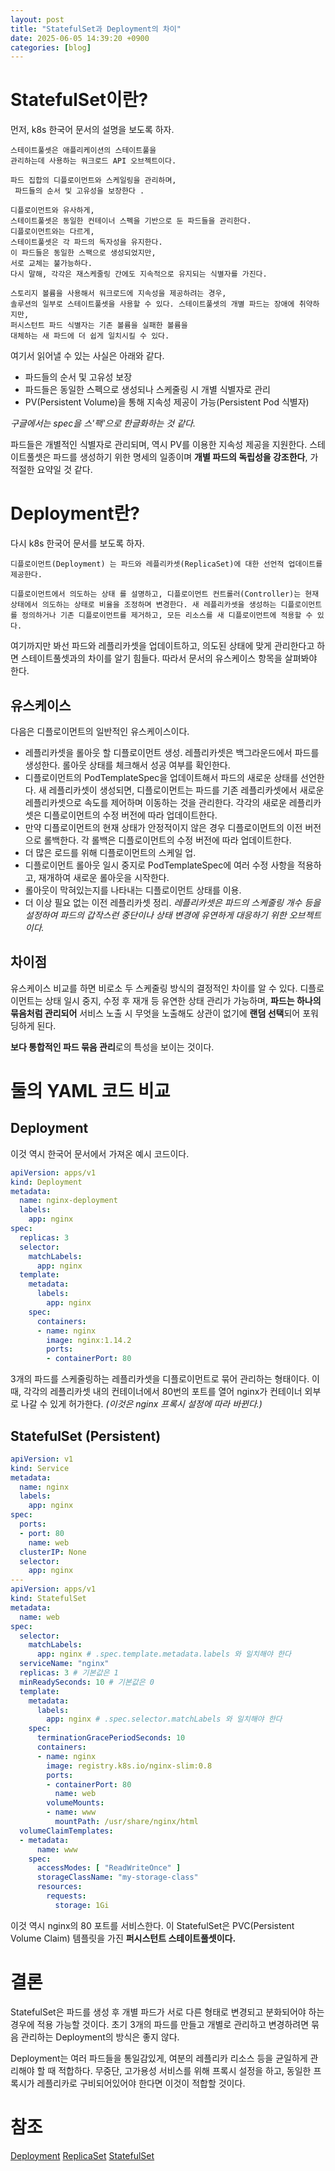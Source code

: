 ```yaml
---
layout: post
title: "StatefulSet과 Deployment의 차이"
date: 2025-06-05 14:39:20 +0900
categories: [blog]
---
```

# StatefulSet이란?

먼저, k8s 한국어 문서의 설명을 보도록 하자.

```text
스테이트풀셋은 애플리케이션의 스테이트풀을
관리하는데 사용하는 워크로드 API 오브젝트이다.

파드 집합의 디플로이먼트와 스케일링을 관리하며,
 파드들의 순서 및 고유성을 보장한다 .

디플로이먼트와 유사하게, 
스테이트풀셋은 동일한 컨테이너 스펙을 기반으로 둔 파드들을 관리한다.
디플로이먼트와는 다르게, 
스테이트풀셋은 각 파드의 독자성을 유지한다. 
이 파드들은 동일한 스팩으로 생성되었지만, 
서로 교체는 불가능하다. 
다시 말해, 각각은 재스케줄링 간에도 지속적으로 유지되는 식별자를 가진다.

스토리지 볼륨을 사용해서 워크로드에 지속성을 제공하려는 경우, 
솔루션의 일부로 스테이트풀셋을 사용할 수 있다. 스테이트풀셋의 개별 파드는 장애에 취약하지만,
퍼시스턴트 파드 식별자는 기존 볼륨을 실패한 볼륨을 
대체하는 새 파드에 더 쉽게 일치시킬 수 있다.
```
여기서 읽어낼 수 있는 사실은 아래와 같다.

- 파드들의 순서 및 고유성 보장
- 파드들은 동일한 스펙으로 생성되나 스케줄링 시 개별 식별자로 관리
- PV(Persistent Volume)을 통해 지속성 제공이 가능(Persistent Pod 식별자)

*구글에서는 spec을 스'팩'으로 한글화하는 것 같다.*

파드들은 개별적인 식별자로 관리되며, 역시 PV를 이용한 지속성 제공을 지원한다.
스테이트풀셋은 파드를 생성하기 위한 명세의 일종이며 **개별 파드의 독립성을 강조한다**, 가 적절한 요약일 것 같다.

# Deployment란?
다시 k8s 한국어 문서를 보도록 하자.

```text
디플로이먼트(Deployment) 는 파드와 레플리카셋(ReplicaSet)에 대한 선언적 업데이트를 제공한다.

디플로이먼트에서 의도하는 상태 를 설명하고, 디플로이먼트 컨트롤러(Controller)는 현재 상태에서 의도하는 상태로 비율을 조정하며 변경한다. 새 레플리카셋을 생성하는 디플로이먼트를 정의하거나 기존 디플로이먼트를 제거하고, 모든 리소스를 새 디플로이먼트에 적용할 수 있다. 
```

여기까지만 봐선 파드와 레플리카셋을 업데이트하고, 의도된 상태에 맞게 관리한다고 하면 스테이트풀셋과의 차이를 알기 힘들다.
따라서 문서의 유스케이스 항목을 살펴봐야 한다.

## 유스케이스

다음은 디플로이먼트의 일반적인 유스케이스이다.

- 레플리카셋을 롤아웃 할 디플로이먼트 생성. 레플리카셋은 백그라운드에서 파드를 생성한다. 롤아웃 상태를 체크해서 성공 여부를 확인한다.
- 디플로이먼트의 PodTemplateSpec을 업데이트해서 파드의 새로운 상태를 선언한다. 새 레플리카셋이 생성되면, 디플로이먼트는 파드를 기존 레플리카셋에서 새로운 레플리카셋으로 속도를 제어하며 이동하는 것을 관리한다. 각각의 새로운 레플리카셋은 디플로이먼트의 수정 버전에 따라 업데이트한다.
- 만약 디플로이먼트의 현재 상태가 안정적이지 않은 경우 디플로이먼트의 이전 버전으로 롤백한다. 각 롤백은 디플로이먼트의 수정 버전에 따라 업데이트한다.
- 더 많은 로드를 위해 디플로이먼트의 스케일 업.
- 디플로이먼트 롤아웃 일시 중지로 PodTemplateSpec에 여러 수정 사항을 적용하고, 재개하여 새로운 롤아웃을 시작한다.
- 롤아웃이 막혀있는지를 나타내는 디플로이먼트 상태를 이용.
- 더 이상 필요 없는 이전 레플리카셋 정리.
*레플리카셋은 파드의 스케줄링 개수 등을 설정하여 파드의 갑작스런 중단이나 상태 변경에 유연하게 대응하기 위한 오브젝트이다.*

## 차이점

유스케이스 비교를 하면 비로소 두 스케줄링 방식의 결정적인 차이를 알 수 있다.
디플로이먼트는 상태 일시 중지, 수정 후 재개 등 유연한 상태 관리가 가능하며, **파드는 하나의 묶음처럼 관리되어** 서비스 노출 시 무엇을 노출해도 상관이 없기에 **랜덤 선택**되어 포워딩하게 된다.

**보다 통합적인 파드 묶음 관리**로의 특성을 보이는 것이다.

# 둘의 YAML 코드 비교

## Deployment
이것 역시 한국어 문서에서 가져온 예시 코드이다.
```yaml
apiVersion: apps/v1
kind: Deployment
metadata:
  name: nginx-deployment
  labels:
    app: nginx
spec:
  replicas: 3
  selector:
    matchLabels:
      app: nginx
  template:
    metadata:
      labels:
        app: nginx
    spec:
      containers:
      - name: nginx
        image: nginx:1.14.2
        ports:
        - containerPort: 80
```

3개의 파드를 스케줄링하는 레플리카셋을 디플로이먼트로 묶어 관리하는 형태이다.
이 때, 각각의 레플리카셋 내의 컨테이너에서 80번의 포트를 열어 nginx가 컨테이너 외부로 나갈 수 있게 허가한다. *(이것은 nginx 프록시 설정에 따라 바뀐다.)*

## StatefulSet (Persistent)

```yaml
apiVersion: v1
kind: Service
metadata:
  name: nginx
  labels:
    app: nginx
spec:
  ports:
  - port: 80
    name: web
  clusterIP: None
  selector:
    app: nginx
---
apiVersion: apps/v1
kind: StatefulSet
metadata:
  name: web
spec:
  selector:
    matchLabels:
      app: nginx # .spec.template.metadata.labels 와 일치해야 한다
  serviceName: "nginx"
  replicas: 3 # 기본값은 1
  minReadySeconds: 10 # 기본값은 0
  template:
    metadata:
      labels:
        app: nginx # .spec.selector.matchLabels 와 일치해야 한다
    spec:
      terminationGracePeriodSeconds: 10
      containers:
      - name: nginx
        image: registry.k8s.io/nginx-slim:0.8
        ports:
        - containerPort: 80
          name: web
        volumeMounts:
        - name: www
          mountPath: /usr/share/nginx/html
  volumeClaimTemplates:
  - metadata:
      name: www
    spec:
      accessModes: [ "ReadWriteOnce" ]
      storageClassName: "my-storage-class"
      resources:
        requests:
          storage: 1Gi
```

이것 역시 nginx의 80 포트를 서비스한다. 이 StatefulSet은 PVC(Persistent Volume Claim) 템플릿을 가진 **퍼시스턴트 스테이트풀셋이다.**

# 결론

StatefulSet은 파드를 생성 후 개별 파드가 서로 다른 형태로 변경되고 분화되어야 하는 경우에 적용 가능할 것이다. 초기 3개의 파드를 만들고 개별로 관리하고 변경하려면 묶음 관리하는 Deployment의 방식은 좋지 않다.

Deployment는 여러 파드들을 통일감있게, 여분의 레플리카 리소스 등을 균일하게 관리해야 할 때 적합하다. 무중단, 고가용성 서비스를 위해 프록시 설정을 하고, 동일한 프록시가 레플리카로 구비되어있어야 한다면 이것이 적합할 것이다.

# 참조

[Deployment](https://kubernetes.io/ko/docs/concepts/workloads/controllers/deployment/)
[ReplicaSet](https://kubernetes.io/ko/docs/concepts/workloads/controllers/replicaset/)
[StatefulSet](https://kubernetes.io/ko/docs/concepts/workloads/controllers/statefulset/)
